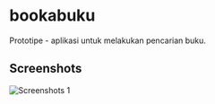 # bookabuku

Prototipe - aplikasi untuk melakukan pencarian buku.

## Screenshots
![Screenshots 1]([https://github.com/febriansf/bookabuku/blob/main/image.jpg?raw=true](https://github.com/febriansf/bookabuku/blob/main/Screenshot%20tampilan%20aplikasi/Screenshot_2023-12-11-21-14-52-385_com.example.bookabuku.png?raw=true)https://github.com/febriansf/bookabuku/blob/main/Screenshot%20tampilan%20aplikasi/Screenshot_2023-12-11-21-14-52-385_com.example.bookabuku.png?raw=true)
